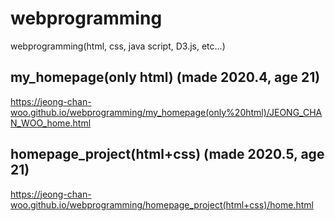 # webprogramming
webprogramming(html, css, java script, D3.js, etc...)

## my_homepage(only html) (made 2020.4, age 21)  
https://jeong-chan-woo.github.io/webprogramming/my_homepage(only%20html)/JEONG_CHAN_WOO_home.html

## homepage_project(html+css) (made 2020.5, age 21)  
https://jeong-chan-woo.github.io/webprogramming/homepage_project(html+css)/home.html
